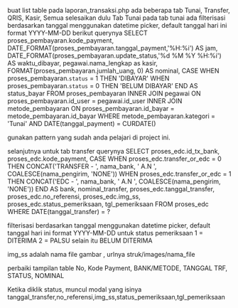 buat list table pada laporan_transaksi.php
ada beberapa tab
Tunai, Transfer, QRIS, Kasir, Semua
selesaikan dulu Tab Tunai
pada tab tunai ada filterisasi berdasarkan tanggal menggunakan datetime picker, default tanggal hari ini format YYYY-MM-DD
berikut querynya
SELECT
proses_pembayaran.kode_payment,
DATE_FORMAT(proses_pembayaran.tanggal_payment,'%H:%i') AS jam,
DATE_FORMAT(proses_pembayaran.update_status,'%d %M %Y %H:%i') AS waktu_dibayar,
pegawai.nama_lengkap as kasir,
FORMAT(proses_pembayaran.jumlah_uang, 0) AS nominal,
CASE
WHEN proses_pembayaran.`status` = 1 THEN 'DIBAYAR'
WHEN proses_pembayaran.`status` = 0 THEN 'BELUM DIBAYAR'
END AS status_bayar
FROM
proses_pembayaran
INNER JOIN pegawai ON proses_pembayaran.id_user = pegawai.id_user
INNER JOIN metode_pembayaran ON proses_pembayaran.id_bayar = metode_pembayaran.id_bayar
WHERE
metode_pembayaran.kategori = 'Tunai' AND
DATE(tanggal_payment) = CURDATE()

gunakan pattern yang sudah anda pelajari di project ini.

selanjutnya untuk tab transfer
querynya
SELECT
proses_edc.id_tx_bank,
proses_edc.kode_payment,
CASE
WHEN proses_edc.transfer_or_edc = 0 THEN CONCAT('TRANSFER - ', nama_bank, ' A.N ', COALESCE(nama_pengirim, 'NONE'))
WHEN proses_edc.transfer_or_edc = 1 THEN CONCAT('EDC - ', nama_bank, ' A.N ', COALESCE(nama_pengirim, 'NONE'))
END AS bank,
nominal_transfer,
proses_edc.tanggal_transfer,
proses_edc.no_referensi,
proses_edc.img_ss,
proses_edc.status_pemeriksaan,
tgl_pemeriksaan
FROM
proses_edc
WHERE
DATE(tanggal_transfer) = ?

filterisasi berdasarkan tanggal menggunakan datetime picker, default tanggal hari ini format YYYY-MM-DD
untuk status pemeriksaan
1 = DITERIMA
2 = PALSU
selain itu BELUM DITERIMA

img_ss adalah nama file gambar , urlnya struk/images/nama_file

perbaiki tampilan table
No, Kode Payment, BANK/METODE, TANGGAL TRF, STATUS, NOMINAL

Ketika diklik status, muncul modal yang isinya tanggal_transfer,no_referensi,img_ss,status_pemeriksaan,tgl_pemeriksaan
